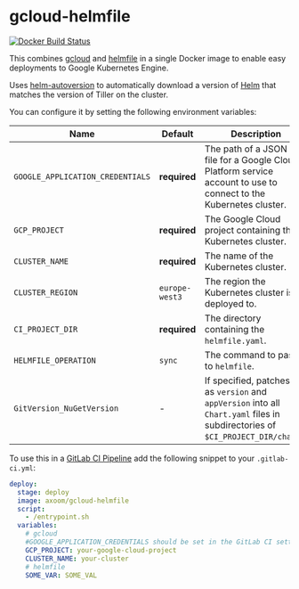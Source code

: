 # gcloud-helmfile

[![Docker Build Status](https://img.shields.io/docker/cloud/build/axoom/gcloud-helmfile.svg)](https://hub.docker.com/r/axoom/gcloud-helmfile)

This combines [gcloud](https://cloud.google.com/sdk/) and [helmfile](https://github.com/roboll/helmfile) in a single Docker image to enable easy deployments to Google Kubernetes Engine.

Uses [helm-autoversion](https://github.com/AXOOM/helm-autoversion) to automatically download a version of [Helm](https://github.com/helm/helm) that matches the version of Tiller on the cluster.

You can configure it by setting the following environment variables:

| Name                             | Default        | Description                                                                                                                         |
|----------------------------------|----------------|-------------------------------------------------------------------------------------------------------------------------------------|
| `GOOGLE_APPLICATION_CREDENTIALS` | **required**   | The path of a JSON key file for a Google Cloud Platform service account to use to connect to the Kubernetes cluster.                |
| `GCP_PROJECT`                    | **required**   | The Google Cloud project containing the Kubernetes cluster.                                                                         |
| `CLUSTER_NAME`                   | **required**   | The name of the Kubernetes cluster.                                                                                                 |
| `CLUSTER_REGION`                 | `europe-west3` | The region the Kubernetes cluster is deployed to.                                                                                   |
| `CI_PROJECT_DIR`                 | **required**   | The directory containing the `helmfile.yaml`.                                                                                       |
| `HELMFILE_OPERATION`             | `sync`         | The command to pass to `helmfile`.                                                                                                  |
| `GitVersion_NuGetVersion`        | -              | If specified, patches this as `version` and `appVersion` into all `Chart.yaml` files in subdirectories of `$CI_PROJECT_DIR/charts`. |

To use this in a [GitLab CI Pipeline](https://docs.gitlab.com/ee/ci/) add the following snippet to your `.gitlab-ci.yml`:

```yaml
deploy:
  stage: deploy
  image: axoom/gcloud-helmfile
  script:
    - /entrypoint.sh
  variables:
    # gcloud
    #GOOGLE_APPLICATION_CREDENTIALS should be set in the GitLab CI settings
    GCP_PROJECT: your-google-cloud-project
    CLUSTER_NAME: your-cluster
    # helmfile
    SOME_VAR: SOME_VAL
```
